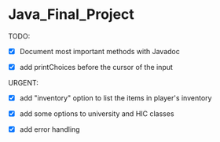 # Java_Final_Project

TODO:
- [x] Document most important methods with Javadoc
- [x] add printChoices before the cursor of the input
 


URGENT:
- [x] add "inventory" option to list the items in player's inventory
- [x] add some options to university and HIC classes
- [x] add error handling 

